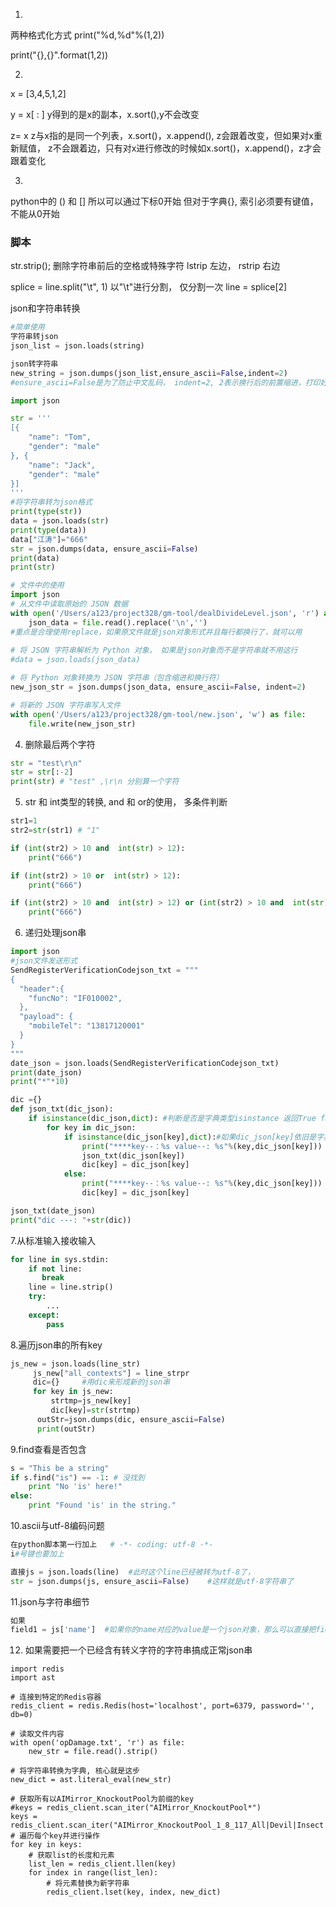 1.

两种格式化方式
print("%d,%d"%(1,2))

print("{},{}".format(1,2))

2.

x = [3,4,5,1,2]

y = x[ : ]     y得到的是x的副本，x.sort(),y不会改变

z= x  		z与x指的是同一个列表，x.sort()，x.append(), z会跟着改变，但如果对x重新赋值， z不会跟着边，只有对x进行修改的时候如x.sort()，x.append()，z才会跟着变化

3.

python中的 () 和 [] 所以可以通过下标0开始
但对于字典{}, 索引必须要有键值，不能从0开始

### 脚本

str.strip(); 删除字符串前后的空格或特殊字符
lstrip 左边， rstrip 右边

splice = line.split("\t", 1)  以"\t"进行分割， 仅分割一次
line = splice[2]

json和字符串转换

~~~python
#简单使用
字符串转json
json_list = json.loads(string)

json转字符串
new_string = json.dumps(json_list,ensure_ascii=False,indent=2)
#ensure_ascii=False是为了防止中文乱码， indent=2, 2表示换行后的前置缩进，打印好看

import json

str = '''
[{
    "name": "Tom",
    "gender": "male"
}, {
    "name": "Jack",
    "gender": "male"   
}]
'''
#将字符串转为json格式
print(type(str))
data = json.loads(str)
print(type(data))
data["江涛"]="666"
str = json.dumps(data, ensure_ascii=False)
print(data)
print(str)

# 文件中的使用
import json
# 从文件中读取原始的 JSON 数据
with open('/Users/a123/project328/gm-tool/dealDivideLevel.json', 'r') as file:
    json_data = file.read().replace('\n','')
#重点是合理使用replace，如果原文件就是json对象形式并且每行都换行了，就可以用   
    
# 将 JSON 字符串解析为 Python 对象， 如果是json对象而不是字符串就不用这行
#data = json.loads(json_data)

# 将 Python 对象转换为 JSON 字符串（包含缩进和换行符）
new_json_str = json.dumps(json_data, ensure_ascii=False, indent=2)

# 将新的 JSON 字符串写入文件
with open('/Users/a123/project328/gm-tool/new.json', 'w') as file:
    file.write(new_json_str)
~~~

4. 删除最后两个字符

~~~python
str = "test\r\n"
str = str[:-2]
print(str) # "test" ,\r\n 分别算一个字符
~~~

5.  str 和 int类型的转换, and 和 or的使用， 多条件判断

~~~python
str1=1
str2=str(str1) # "1"

if (int(str2) > 10 and  int(str) > 12):
    print("666")

if (int(str2) > 10 or  int(str) > 12):
    print("666")

if (int(str2) > 10 and  int(str) > 12) or (int(str2) > 10 and  int(str) > 12):
    print("666")
~~~

6. 递归处理json串

~~~python
import json
#json文件发送形式
SendRegisterVerificationCodejson_txt = """
{
  "header":{
    "funcNo": "IF010002",
  },
  "payload": {
    "mobileTel": "13817120001"
  }
}
"""
date_json = json.loads(SendRegisterVerificationCodejson_txt)
print(date_json)
print("*"*10)

dic ={}
def json_txt(dic_json):
    if isinstance(dic_json,dict): #判断是否是字典类型isinstance 返回True false
        for key in dic_json:
            if isinstance(dic_json[key],dict):#如果dic_json[key]依旧是字典类型
                print("****key--：%s value--: %s"%(key,dic_json[key]))
                json_txt(dic_json[key])
                dic[key] = dic_json[key]
            else:
                print("****key--：%s value--: %s"%(key,dic_json[key]))
                dic[key] = dic_json[key]

json_txt(date_json)
print("dic ---: "+str(dic))
~~~

7.从标准输入接收输入

~~~python
for line in sys.stdin:
    if not line:
       break
    line = line.strip()
    try:
        ...
    except:
        pass

~~~

8.遍历json串的所有key

~~~python
js_new = json.loads(line_str)
     js_new["all_contexts"] = line_strpr
     dic={}		#用dic来形成新的json串
     for key in js_new:
         strtmp=js_new[key]
         dic[key]=str(strtmp)
      outStr=json.dumps(dic, ensure_ascii=False)
      print(outStr)

~~~

9.find查看是否包含

~~~python
s = "This be a string"
if s.find("is") == -1: # 没找到
    print "No 'is' here!"
else:
    print "Found 'is' in the string."
~~~

10.ascii与utf-8编码问题

~~~python
在python脚本第一行加上   # -*- coding: utf-8 -*-
i#号键也要加上

直接js = json.loads(line)  #此时这个line已经被转为utf-8了，
str = json.dumps(js, ensure_ascii=False)	#这样就是utf-8字符串了

~~~

11.json与字符串细节

~~~python
如果
field1 = js['name']  #如果你的name对应的value是一个json对象，那么可以直接把field1当成json对象使用， 否则必须把field1转化为json对象才可以进一步解析field1中的子字段
~~~

12. 如果需要把一个已经含有转义字符的字符串搞成正常json串

~~~
import redis
import ast

# 连接到特定的Redis容器
redis_client = redis.Redis(host='localhost', port=6379, password='', db=0)

# 读取文件内容
with open('opDamage.txt', 'r') as file:
    new_str = file.read().strip()

# 将字符串转换为字典, 核心就是这步
new_dict = ast.literal_eval(new_str)

# 获取所有以AIMirror_KnockoutPool为前缀的key
#keys = redis_client.scan_iter("AIMirror_KnockoutPool*")
keys = redis_client.scan_iter("AIMirror_KnockoutPool_1_8_117_All|Devil|Insect|Mutant|Neutral|Wild_Devil|Wild")
# 遍历每个key并进行操作
for key in keys:
    # 获取list的长度和元素
    list_len = redis_client.llen(key)
    for index in range(list_len):
        # 将元素替换为新字符串
        redis_client.lset(key, index, new_dict)
~~~

